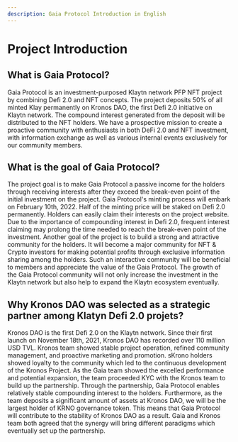 ```yaml
---
description: Gaia Protocol Introduction in English
---
```


# Project Introduction

## What is Gaia Protocol?

Gaia Protocol is an investment-purposed Klaytn network PFP NFT project by combining Defi 2.0 and NFT concepts. The project deposits 50% of all minted Klay permanently on Kronos DAO, the first Defi 2.0 initiative on Klaytn network. The compound interest generated from the deposit will be distributed to the NFT holders. We have a prospective mission to create a proactive community with enthusiasts in both DeFi 2.0 and NFT investment, with information exchange as well as various internal events exclusively for our community members.

## What is the goal of Gaia Protocol?

The project goal is to make Gaia Protocol a passive income for the holders through receiving interests after they exceed the break-even point of the initial investment on the project. Gaia Protocol's minting process will embark on February 10th, 2022. Half of the minting price will be staked on Defi 2.0 permanently. Holders can easily claim their interests on the project website. Due to the importance of compounding interest in Defi 2.0, frequent interest claiming may prolong the time needed to reach the break-even point of the investment. Another goal of the project is to build a strong and attractive community for the holders. It will become a major community for NFT & Crypto investors for making potential profits through exclusive information sharing among the holders. Such an interactive community will be beneficial to members and appreciate the value of the Gaia Protocol. The growth of the Gaia Protocol community will not only increase the investment in the Klaytn network but also help to expand the Klaytn ecosystem eventually.

## Why Kronos DAO was selected as a strategic partner among Klatyn Defi 2.0 projets?

Kronos DAO is the first Defi 2.0 on the Klaytn network. Since their first launch on November 18th, 2021, Kronos DAO has recorded over 110 million USD TVL. Kronos team showed stable project operation, refined community management, and proactive marketing and promotion. sKrono holders showed loyalty to the community which led to the continuous development of the Kronos Project. As the Gaia team showed the excelled performance and potential expansion, the team proceeded KYC with the Kronos team to build up the partnership. Through the partnership, Gaia Protocol enables relatively stable compounding interest to the holders. Furthermore, as the team deposits a significant amount of assets at Kronos DAO, we will be the largest holder of KRNO governance token. This means that Gaia Protocol will contribute to the stability of Kronos DAO as a result. Gaia and Kronos team both agreed that the synergy will bring different paradigms which eventually set up the partnership.
